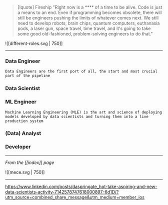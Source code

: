 > [!quote] Fireship
> "Right now is a **** of a time to be alive. Code is just a means to an end. Even if programming becomes obsolete, there will still be engineers pushing the limits of whatever comes next. We still need to develop robots, brain chips, quantum computers, euthanasia pods, a laser gun, space travel, time travel, and it's going to take some good old-fashioned, problem-solving engineers to do that."


![[different-roles.svg | 750]]

---
### Data Engineer
	Data Engineers are the first port of all, the start and most crucial part of the pipeline

### Data Scientist

### ML Engineer
	Machine Learning Engineering (MLE) is the art and science of deploying models developed by data scientists and turning them into a live production system

### (Data) Analyst

### Developer 

---

*From the [[index]] page*

![[mece.svg | 750]]

---

https://www.linkedin.com/posts/daspringate_hot-take-aspiring-and-new-data-scientists-activity-7142578747618000897-6d1D/?utm_source=combined_share_message&utm_medium=member_ios